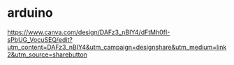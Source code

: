 
# arduino


https://www.canva.com/design/DAFz3_nBIY4/dFtMh0fI-sPbUG_VocuSEQ/edit?utm_content=DAFz3_nBIY4&utm_campaign=designshare&utm_medium=link2&utm_source=sharebutton
